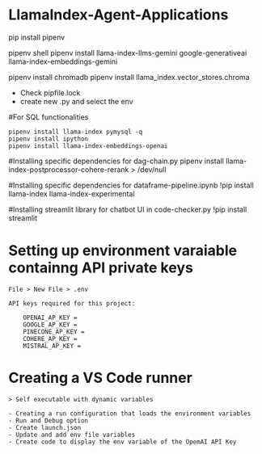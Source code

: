 # LlamaIndex-Agent-Applications



pip install pipenv

pipenv shell
pipenv install llama-index-llms-gemini google-generativeai llama-index-embeddings-gemini 

pipenv install chromadb
pipenv install llama_index.vector_stores.chroma

- Check pipfile.lock
- create new .py and select the env

#For SQL functionalities

    pipenv install llama-index pymysql -q
    pipenv install ipython
    pipenv install llama-index-embeddings-openai


#Installing specific dependencies for dag-chain.py
    pipenv install llama-index-postprocessor-cohere-rerank > /dev/null

#Installing specific dependencies for dataframe-pipeline.ipynb
    !pip install llama-index llama-index-experimental

#Installing streamlit library for chatbot UI in code-checker.py
    !pip install streamlit

# Setting up environment varaiable containng API private keys

    File > New File > .env

    API keys required for this project:
    
        OPENAI_AP_KEY =
        GOOGLE_AP_KEY =
        PINECONE_AP_KEY =
        COHERE_AP_KEY =
        MISTRAL_AP_KEY =

# Creating a VS Code runner
    > Self executable with dynamic variables

    - Creating a run configuration that loads the environment variables
    - Run and Debug option
    - Create launch.json
    - Update and add env file variables
    - Create code to display the env variable of the OpemAI API Key
